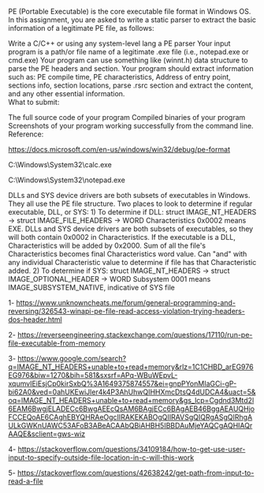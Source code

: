 PE (Portable Executable) is the core executable file format in Windows OS. In this assignment, you are asked to write a static parser to extract the basic information of a legitimate PE file, as follows:

Write a C/C++ or using any system-level lang a PE parser
Your input program is a path/or file name of a legitimate .exe file (i.e., notepad.exe or cmd.exe)
Your program can use something like (winnt.h) data structure to parse the PE headers and section.
Your program should extract information such as:
PE compile time, PE characteristics, Address of entry point, sections info, section locations, parse .rsrc section and extract the content, and any other essential information.  
What to submit:

The full source code of your program
Compiled binaries of your program
Screenshots of your program working successfully from the command line.
Reference:

https://docs.microsoft.com/en-us/windows/win32/debug/pe-format


C:\Windows\System32\calc.exe

C:\Windows\System32\notepad.exe


DLLs and SYS device drivers are both subsets of executables in Windows. They all use the PE file structure. Two places to look to determine if regular executable, DLL, or SYS:
	1) To determine if DLL: struct IMAGE_NT_HEADERS -> struct IMAGE_FILE_HEADERS ->  WORD Characteristics
		0x0002 means EXE. DLLs and SYS device drivers are both subsets of executables, so they will both contain 0x0002 in Characteristics.
		If the executable is a DLL, Characteristics will be added by 0x2000. Sum of all the file's Characteristics becomes final Characteristics word value.
		Can "and" with any individual Characteristic value to determine if file has that Characteristic added.
	2) To determine if SYS: struct IMAGE_NT_HEADERS -> struct IMAGE_OPTIONAL_HEADER -> WORD Subsystem
		0001 means IMAGE_SUBSYSTEM_NATIVE, indicative of SYS file

1- https://www.unknowncheats.me/forum/general-programming-and-reversing/326543-winapi-pe-file-read-access-violation-trying-headers-dos-header.html

2- https://reverseengineering.stackexchange.com/questions/17110/run-pe-file-executable-from-memory

3- https://www.google.com/search?q=IMAGE_NT_HEADERS+unable+to+read+memory&rlz=1C1CHBD_arEG976EG976&biw=1270&bih=581&sxsrf=APq-WBuWEpvL-xqumvIEiEsjCp0kirSxbQ%3A1649375874557&ei=gnpPYonMIaGCi-gP-bi62A0&ved=0ahUKEwiJler4k4P3AhUhwQIHHXmcDtsQ4dUDCA4&uact=5&oq=IMAGE_NT_HEADERS+unable+to+read+memory&gs_lcp=Cgdnd3Mtd2l6EAM6BwgjELADECc6BwgAEEcQsAM6BAgjECc6BAgAEB46BggAEAUQHjoFCCEQoAE6CAghEBYQHRAeOgcIIRAKEKABOgQIIRAVSgQIQRgASgQIRhgAULkGWKnUAWC53AFoB3ABeACAAbQBiAHBH5IBBDAuMjeYAQCgAQHIAQrAAQE&sclient=gws-wiz

4- https://stackoverflow.com/questions/34109184/how-to-get-use-user-input-to-specify-outside-file-location-in-c-will-this-work

5- https://stackoverflow.com/questions/42638242/get-path-from-input-to-read-a-file
